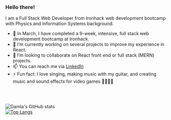 ### Hello there!

I am a Full Stack Web Developer from Ironhack web development bootcamp with Physics and Information Systems background.

- 🚀 In March, I have completed a 9-week, intensive, full stack web development bootcamp at Ironhack.
- 🌱 I’m currently working on several projects to improve my experience in React.
- 👯 I’m looking to collaborate on React front end or full stack (MERN) projects.
- 📫 You can reach me via [LinkedIn](https://www.linkedin.com/in/damlakockar/)
- ⚡ Fun fact: I love singing, making music with my guitar, and creating music and sound effects for video games 🎸🤘🎤🎵
<br>
<br>

![Damla's GitHub stats](https://github-readme-stats.vercel.app/api?username=dakockar&theme=onedark&show_icons=true&line_height=24&hide_border=true&bg_color=000000bf)<br>
[![Top Langs](https://github-readme-stats.vercel.app/api/top-langs/?username=dakockar&theme=onedark&hide=shell&hide_title=true&layout=compact&hide_border=true&bg_color=000000bf)](https://github.com/dakockar/github-readme-stats)






<!--
**dakockar/dakockar** is a ✨ _special_ ✨ repository because its `README.md` (this file) appears on your GitHub profile.
-->
